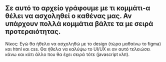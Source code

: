 Σε αυτό το αρχείο γράφουμε με τι κομμάτι-α θέλει να ασχοληθεί ο καθένας μας. 
Αν υπάρχουν πολλά κομμάτια βάλτε τα με σειρά προτεραιότητας.
-------------------------------------
Νίκος:
Εγώ θα ήθελα να ασχοληθώ με το design (τώρα μαθαίνω το figma) και html και css.
Θα ήθελα να καλύψω το UI/UX κι αν αυτό τελειώσει κάνω και κάτι άλλο που θα έχει σειρά τότε (javascript κλπ).


